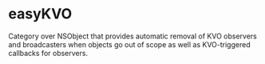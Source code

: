 easyKVO
=======

Category over NSObject that provides automatic removal of KVO observers and broadcasters when objects go out of scope
as well as KVO-triggered callbacks for observers.
